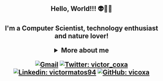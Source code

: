 <h2 align="center"> Hello, World!!! 👽👾🤖 <h2>

<div align="center">

I'm a Computer Scientist, technology enthusiast and nature lover!

<details>
  <summary> More about me</summary>
<div align="left">
 
``` js
const stebs = {
    personal: {
        fullName: 'Victor Gisoldi Matos',
        birthDate: '1994-06-30',
        pronouns: 'he' | 'him',
        interests: ['games', 'books', 'language learning', 'tv shows', 'technologies'],
        motivation: [
            'Help improving diversity and inclusion',
            'Making life easier and smarter through tech',
        ],
    },
    technical: {
        technologies: {
            frontEnd: {
                HTML: ['HTML5', 'Semantic HTML'],
                CSS: ['sass', 'styled-components', 'Bootstrap'],
            },
            backEnd: {
                Database: ['SQL Server', 'SQL', 'My SQL', 'Qweries'],
                Languages: ['ADVPL', 'Java', 'Python']
            },
            SoftSkills: ['Curious', 'Customer service', 'Empathy'],
        },
    }
}
```
  </div>
</details>

[![Gmail](https://img.shields.io/twitter/url?label=email&logo=gmail&style=social&url=http%3A%2F%2Fmailto%3Astephanyn7%40gmail.com)](mailto:victorgmatos94@gmail.com)
[![Twitter: victor_coxa](https://img.shields.io/twitter/follow/victor_coxa?style=social)](https://twitter.com/victor_coxa)
[![Linkedin: victormatos94](https://img.shields.io/badge/-victormatos94-blue?style=flat-square&logo=Linkedin&logoColor=white&link=https://www.linkedin.com/in/victormatos94/)](https://www.linkedin.com/in/victormatos94/)
[![GitHub: vicoxa](https://img.shields.io/github/followers/vicoxa?label=follow&style=social)](https://github.com/vicoxa)
</div>
